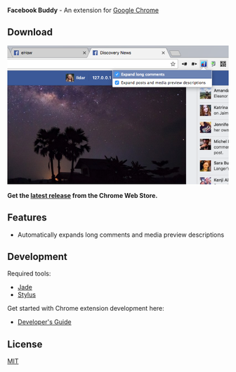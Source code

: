 **Facebook Buddy** - An extension for [Google Chrome](http://www.google.com/chrome/)

## Download

<a href="http://j.mp/fb-buddy"><img src="https://raw.githubusercontent.com/specious/facebook-buddy/gh-pages/screenshot.png" alt="screenshot"></a>

**Get the [latest release](https://chrome.google.com/webstore/detail/geljpicaffommfbmjigfiahodeliobjg) from the Chrome Web Store.**

## Features

* Automatically expands long comments and media preview descriptions

## Development

Required tools:

* [Jade](http://jade-lang.com/)
* [Stylus](http://learnboost.github.io/stylus/)

Get started with Chrome extension development here:

* [Developer's Guide](http://developer.chrome.com/extensions/devguide.html)

## License

[MIT](http://opensource.org/licenses/MIT)